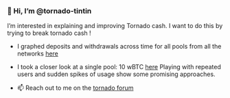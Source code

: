 
### 👋 Hi, I’m @tornado-tintin
 I’m interested in explaining and improving Tornado cash. I want to do this by trying to break tornado cash !
 - I graphed deposits and withdrawals across time for all pools from all the networks [here](https://tornadotintin.github.io/usageGraphed.html)
 -  I took a closer look at a single pool: 10 wBTC [here](https://tornadotintin.github.io/wbtc10pool.html)
 Playing with repeated users and sudden spikes of usage show some promising approaches.

- 📫 Reach out to me on the [tornado forum](https://torn.community/u/tintin)
